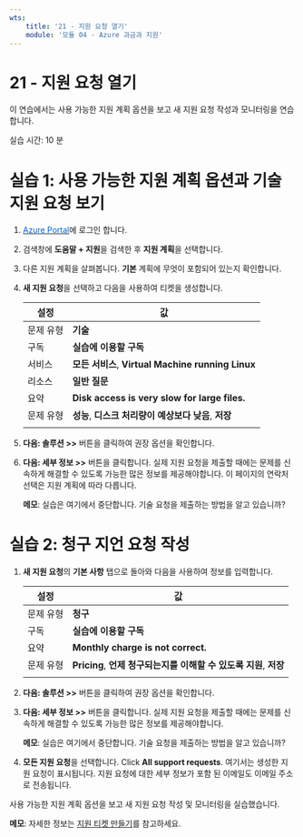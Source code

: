 ```yaml
---
wts:
    title: '21 - 지원 요청 열기'
    module: '모듈 04 - Azure 과금과 지원'
---
```


# 21 - 지원 요청 열기

이 연습에서는 사용 가능한 지원 계획 옵션을 보고 새 지원 요청 작성과 모니터링을 연습합니다.

실습 시간: 10 분

# 실습 1: 사용 가능한 지원 계획 옵션과 기술 지원 요청 보기

1. <a href="https://portal.azure.com" target="_blank"><span style="color: #0066cc;" color="#0066cc">Azure Portal</span></a>에 로그인 합니다.

2. 검색창에 **도움말 + 지원**을 검색한 후 **지원 계획**을 선택합니다.

3. 다른 지원 계획을 살펴봅니다. **기본** 계획에 무엇이 포함되어 있는지 확인합니다.

4. **새 지원 요청**을 선택하고 다음을 사용하여 티켓을 생성합니다.

    | 설정 | 값 |
    | --- | --- |
    | 문제 유형 | **기술** |
    | 구독 | **실습에 이용할 구독** |
    | 서비스 | **모든 서비스**, **Virtual Machine running Linux** |
    | 리소스 | **일반 질문** |
    | 요약 | **Disk access is very slow for large files.** |
    | 문제 유형 | **성능**, **디스크 처리량이 예상보다 낮음**, **저장** |
    | | |

5. **다음: 솔루션 >>** 버튼을 클릭하여 권장 옵션을 확인합니다.

6. **다음: 세부 정보 >>** 버튼을 클릭합니다. 실제 지원 요청을 제출할 때에는 문제를 신속하게 해결할 수 있도록 가능한 많은 정보를 제공해야합니다. 이 페이지의 연락처 선택은 지원 계획에 따라 다릅니다.

    **메모**: 실습은 여기에서 중단합니다. 기술 요청을 제출하는 방법을 알고 있습니까?

# 실습 2: 청구 지언 요청 작성

1. **새 지원 요청**의 **기본 사항** 탭으로 돌아와 다음을 사용하여 정보를 입력합니다.

    | 설정 | 값 |
    | --- | --- |
    | 문제 유형 | **청구** |
    | 구독 | **실습에 이용할 구독** |
    | 요약 | **Monthly charge is not correct.** |
    | 문제 유형 | **Pricing**, **언제 청구되는지를 이해할 수 있도록 지원**, **저장** |
    | | |

2. **다음: 솔루션 >>** 버튼을 클릭하여 권장 옵션을 확인합니다.

3. **다음: 세부 정보 >>** 버튼을 클릭합니다. 실제 지원 요청을 제출할 때에는 문제를 신속하게 해결할 수 있도록 가능한 많은 정보를 제공해야합니다.

    **메모**: 실습은 여기에서 중단합니다. 기술 요청을 제출하는 방법을 알고 있습니까?

4. **모든 지원 요청**을 선택합니다. Click **All support requests**. 여기서는 생성한 지원 요청이 표시됩니다. 지원 요청에 대한 세부 정보가 포함 된 이메일도 이메일 주소로 전송됩니다.

사용 가능한 지원 계획 옵션을 보고 새 지원 요청 작성 및 모니터링을 실습했습니다.

**메모**: 자세한 정보는 [지원 티켓 만들기](https://azure.microsoft.com/ko-kr/support/create-ticket)를 참고하세요.

